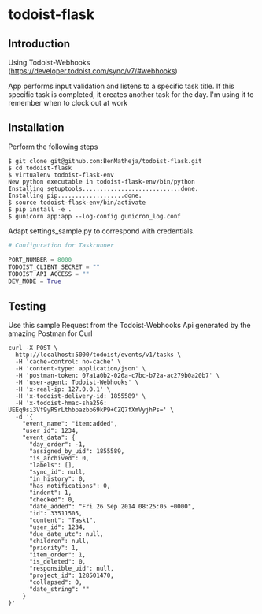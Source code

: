 # todoist-flask

## Introduction
Using Todoist-Webhooks (https://developer.todoist.com/sync/v7/#webhooks)

App performs input validation and listens to a specific task title.
If this specific task is completed, it creates another task for the day.
I'm using it to remember when to clock out at work

## Installation
Perform the following steps

```shell
$ git clone git@github.com:BenMatheja/todoist-flask.git
$ cd todoist-flask
$ virtualenv todoist-flask-env
New python executable in todoist-flask-env/bin/python
Installing setuptools............................done.
Installing pip...................done.
$ source todoist-flask-env/bin/activate
$ pip install -e .
$ gunicorn app:app --log-config gunicron_log.conf
```

Adapt settings_sample.py to correspond with credentials.

```python
# Configuration for Taskrunner

PORT_NUMBER = 8000
TODOIST_CLIENT_SECRET = ""
TODOIST_API_ACCESS = ""
DEV_MODE = True
```
## Testing
Use this sample Request from the Todoist-Webhooks Api generated by the amazing Postman for Curl
```shell
curl -X POST \
  http://localhost:5000/todoist/events/v1/tasks \
  -H 'cache-control: no-cache' \
  -H 'content-type: application/json' \
  -H 'postman-token: 07a1a0b2-026a-c7bc-b72a-ac279b0a20b7' \
  -H 'user-agent: Todoist-Webhooks' \
  -H 'x-real-ip: 127.0.0.1' \
  -H 'x-todoist-delivery-id: 1855589' \
  -H 'x-todoist-hmac-sha256: UEEq9si3Vf9yRSrLthbpazbb69kP9+CZQ7fXmVyjhPs=' \
  -d '{
    "event_name": "item:added",
    "user_id": 1234,
    "event_data": {
      "day_order": -1,
      "assigned_by_uid": 1855589,
      "is_archived": 0,
      "labels": [],
      "sync_id": null,
      "in_history": 0,
      "has_notifications": 0,
      "indent": 1,
      "checked": 0,
      "date_added": "Fri 26 Sep 2014 08:25:05 +0000",
      "id": 33511505,
      "content": "Task1",
      "user_id": 1234,
      "due_date_utc": null,
      "children": null,
      "priority": 1,
      "item_order": 1,
      "is_deleted": 0,
      "responsible_uid": null,
      "project_id": 128501470,
      "collapsed": 0,
      "date_string": ""
    }
}'
```